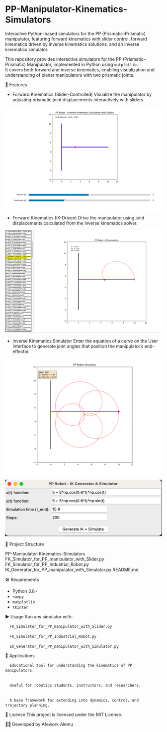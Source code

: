 # PP-Manipulator-Kinematics-Simulators
Interactive Python-based simulators for the PP (Prismatic–Prismatic) manipulator, featuring forward kinematics with slider control, forward kinematics driven by inverse kinematics solutions, and an inverse kinematics simulator.



This repository provides interactive simulators for the PP (Prismatic–Prismatic) Manipulator, implemented in Python using `matplotlib`.  
It covers both forward and inverse kinematics, enabling visualization and understanding of planar manipulators with two prismatic joints.  



🚀 Features
- Forward Kinematics (Slider-Controlled)
  Visualize the manipulator by adjusting prismatic joint displacements interactively with sliders.
  
![image alt](https://github.com/aAfeworki/PP-Manipulator-Kinematics-Simulators/blob/main/FK_Simulator_for_PP_manipulator_with_Slider.png?raw=true)

- Forward Kinematics (IK-Driven)
  Drive the manipulator using joint displacements calculated from the inverse kinematics solver.

![image alt](https://github.com/aAfeworki/PP-Manipulator-Kinematics-Simulators/blob/main/FK_Simulator_for_PP_Industrial_Robot.png?raw=true)  

- Inverse Kinematics Simulator
Enter the equation of a curve on the User Interface to generate joint angles that position the manipulator’s end-effector.
  
![image alt](https://github.com/aAfeworki/PP-Manipulator-Kinematics-Simulators/blob/main/IK_Generator_for_PP_manipulator_with_Simulator.png?raw=true)

![image alt](https://github.com/aAfeworki/PP-Manipulator-Kinematics-Simulators/blob/main/IK_Generator_for_PP_manipulator_with_Simulator%20User%20Interface.png?raw=true)


📂 Project Structure

PP-Manipulator-Kinematics-Simulators
      FK_Simulator_for_PP_manipulator_with_Slider.py
      FK_Simulator_for_PP_Industrial_Robot.py
      IK_Generator_for_PP_manipulator_with_Simulator.py
      README.md



🛠 Requirements
- Python 3.8+
- `numpy`
- `matplotlib`
- `tkinter`




▶️ Usage
Run any simulator with:

      FK_Simulator_for_PP_manipulator_with_Slider.py

      FK_Simulator_for_PP_Industrial_Robot.py

      IK_Generator_for_PP_manipulator_with_Simulator.py


🎯 Applications

      Educational tool for understanding the kinematics of PP manipulators.


      Useful for robotics students, instructors, and researchers.


      A base framework for extending into dynamics, control, and trajectory planning.



📜 License
This project is licensed under the MIT License.

👨‍💻 Developed by Afework Alemu
